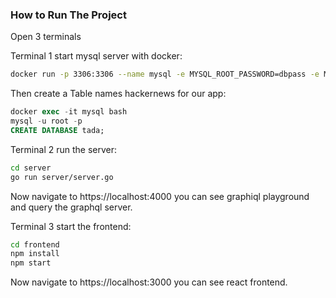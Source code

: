 ### How to Run The Project <a name="how-to-run-project"></a>

Open 3 terminals

Terminal 1 start mysql server with docker:
```bash
docker run -p 3306:3306 --name mysql -e MYSQL_ROOT_PASSWORD=dbpass -e MYSQL_DATABASE=tada -d mysql:latest
```
Then create a Table names hackernews for our app:
```sql
docker exec -it mysql bash
mysql -u root -p
CREATE DATABASE tada;
```
Terminal 2 run the server: 
```bash
cd server
go run server/server.go
```
Now navigate to https://localhost:4000 you can see graphiql playground and query the graphql server.

Terminal 3 start the frontend:
```bash
cd frontend
npm install
npm start
```
Now navigate to https://localhost:3000 you can see react frontend.

